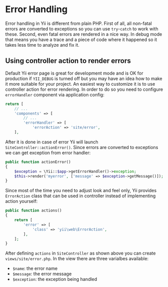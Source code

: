 Error Handling
==============

Error handling in Yii is different from plain PHP. First of all, all non-fatal errors are converted to exceptions so
you can use `try`-`catch` to work with these. Second, even fatal errors are rendered in a nice way. In debug mode that
means you have a trace and a piece of code where it happened so it takes less time to analyze and fix it.

Using controller action to render errors
----------------------------------------

Default Yii error page is great for development mode and is OK for production if `YII_DEBUG` is turned off but you may
have an idea how to make it more suitable for your project. An easiest way to customize it is to use controller action
for error rendering. In order to do so you need to configure `errorHandler` component via application config:

```php
return [
    // ...
    'components' => [
        // ...
        'errorHandler' => [
            'errorAction' => 'site/error',
    ],
```

After it is done in case of error Yii will launch `SiteController::actionError()`. Since errors are converted to
exceptions we can get exception from error handler:

```php
public function actionError()
{
    $exception = \Yii::$app->getErrorHandler()->exception;
    $this->render('myerror', ['message' => $exception->getMessage()]);
}
```

Since most of the time you need to adjust look and feel only, Yii provides `ErrorAction` class that can be used in
controller instead of implementing action yourself:

```php
public function actions()
{
    return [
        'error' => [
            'class' => 'yii\web\ErrorAction',
        ],
    ];
}
```

After defining `actions` in `SiteController` as shown above you can create `views/site/error.php`. In the view there
are three varialbes available:

- `$name`: the error name
- `$message`: the error message
- `$exception`: the exception being handled

